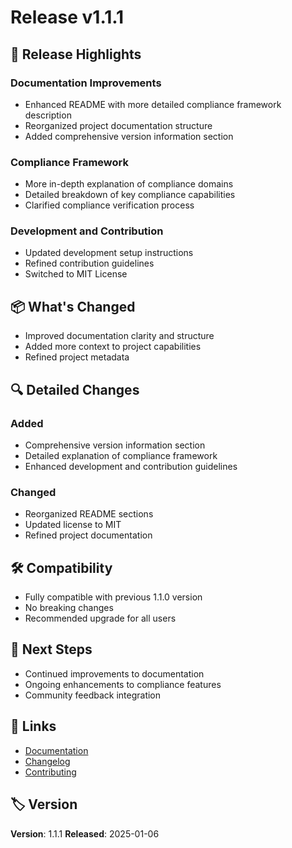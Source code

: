 # Release v1.1.1

## 🚀 Release Highlights

### Documentation Improvements
- Enhanced README with more detailed compliance framework description
- Reorganized project documentation structure
- Added comprehensive version information section

### Compliance Framework
- More in-depth explanation of compliance domains
- Detailed breakdown of key compliance capabilities
- Clarified compliance verification process

### Development and Contribution
- Updated development setup instructions
- Refined contribution guidelines
- Switched to MIT License

## 📦 What's Changed
- Improved documentation clarity and structure
- Added more context to project capabilities
- Refined project metadata

## 🔍 Detailed Changes

### Added
- Comprehensive version information section
- Detailed explanation of compliance framework
- Enhanced development and contribution guidelines

### Changed
- Reorganized README sections
- Updated license to MIT
- Refined project documentation

## 🛠 Compatibility
- Fully compatible with previous 1.1.0 version
- No breaking changes
- Recommended upgrade for all users

## 📝 Next Steps
- Continued improvements to documentation
- Ongoing enhancements to compliance features
- Community feedback integration

## 🔗 Links
- [Documentation](https://github.com/marc-shade/docsingest/blob/master/README.md)
- [Changelog](https://github.com/marc-shade/docsingest/blob/master/CHANGELOG.md)
- [Contributing](https://github.com/marc-shade/docsingest/blob/master/CONTRIBUTING.md)

## 🏷️ Version
**Version**: 1.1.1
**Released**: 2025-01-06
